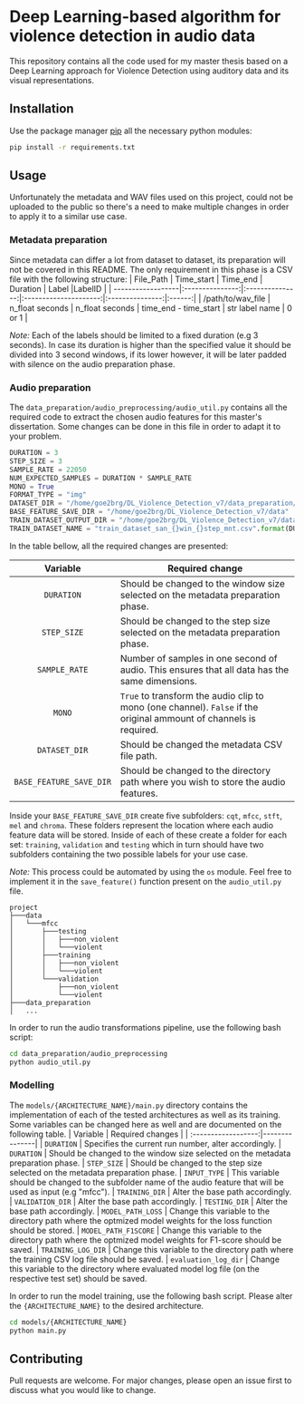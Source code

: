 # Deep Learning-based algorithm for violence detection in audio data

This repository contains all the code used for my master thesis based on a Deep Learning approach for Violence Detection using auditory data and its visual representations.

## Installation

Use the package manager [pip](https://pip.pypa.io/en/stable/) all the necessary python modules:

```bash
pip install -r requirements.txt
```

## Usage

Unfortunately the metadata and WAV files used on this project, could not be uploaded to the public so there's a need to make multiple changes in order to apply it to a similar use case. 

### Metadata preparation
Since metadata can differ a lot from dataset to dataset, its preparation will not be covered in this README. The only requirement in this phase is a CSV file with the following structure:
| File_Path         | Time_start      | Time_end        | Duration              | Label           |LabelID |
| ------------------|:---------------:|:---------------:|:---------------------:|:---------------:|:------:|
| /path/to/wav_file | n_float seconds | n_float seconds | time_end - time_start | str label name  | 0 or 1 |

*Note:* Each of the labels should be limited to a fixed duration (e.g 3 seconds). In case its duration is higher than the specified value it should be divided into 3 second windows, if its lower however, it will be later padded with silence on the audio preparation phase.

 ### Audio preparation
The ```data_preparation/audio_preprocessing/audio_util.py``` contains all the required code to extract the chosen audio features for this master's dissertation. Some changes can be done in this file in order to adapt it to your problem.
```python
DURATION = 3
STEP_SIZE = 3
SAMPLE_RATE = 22050
NUM_EXPECTED_SAMPLES = DURATION * SAMPLE_RATE
MONO = True
FORMAT_TYPE = "img"
DATASET_DIR = "/home/goe2brg/DL_Violence_Detection_v7/data_preparation/metadata_preprocessing/results/dataset_san_{}win_{}step_mnt.csv".format(DURATION, STEP_SIZE)
BASE_FEATURE_SAVE_DIR = "/home/goe2brg/DL_Violence_Detection_v7/data"
TRAIN_DATASET_OUTPUT_DIR = "/home/goe2brg/DL_Violence_Detection_v7/data_preparation/audio_preprocessing/datasets/processing_datasets/"
TRAIN_DATASET_NAME = "train_dataset_san_{}win_{}step_mnt.csv".format(DURATION, STEP_SIZE)
```
In the table bellow, all the required changes are presented:

 | Variable         | Required change |
| :------------------:|---------------|
| ```DURATION``` | Should be changed to the window size selected on the metadata preparation phase.
| ```STEP_SIZE``` | Should be changed to the step size selected on the metadata preparation phase.
| ```SAMPLE_RATE``` | Number of samples in one second of audio. This ensures that all data has the same dimensions.
| ```MONO``` | ```True``` to transform the audio clip to mono (one channel). ```False``` if the original ammount of channels is required.
| ```DATASET_DIR``` | Should be changed the metadata CSV file path.
| ```BASE_FEATURE_SAVE_DIR``` | Should be changed to the directory path where you wish to store the audio features.

Inside your ```BASE_FEATURE_SAVE_DIR``` create five subfolders: ```cqt```, ```mfcc```, ```stft```, ```mel``` and ```chroma```. These folders represent the location where each audio feature data will be stored. Inside of each of these create a folder for each set: ```training```, ```validation``` and ```testing``` which in turn should have two subfolders containing the two possible labels for your use case.

*Note:* This process could be automated by using the ```os``` module. Feel free to implement it in the ```save_feature()``` function present on the ```audio_util.py``` file.
``` 
project
├───data
│   └───mfcc
│       ├───testing
│       │   ├───non_violent      
│       │   └───violent
│       ├───training
│       │   ├───non_violent      
│       │   └───violent
│       └───validation
│           ├───non_violent
│           └───violent
├───data_preparation
│   ...
```
In order to run the audio transformations pipeline, use the following bash script:

```bash
cd data_preparation/audio_preprocessing
python audio_util.py
```
 ### Modelling
The ```models/{ARCHITECTURE_NAME}/main.py``` directory contains the implementation of each of the tested architectures as well as its training. Some variables can be changed here as well and are documented on the following table.
 | Variable         | Required changes |
| :------------------:|---------------|
| ```DURATION``` | Specifies the current run number, alter accordingly.
| ```DURATION``` | Should be changed to the window size selected on the metadata preparation phase.
| ```STEP_SIZE``` | Should be changed to the step size selected on the metadata preparation phase.
| ```INPUT_TYPE``` | This variable should be changed to the subfolder name of the audio feature that will be used as input (e.g "mfcc").
| ```TRAINING_DIR``` |  Alter the base path accordingly.
| ```VALIDATION_DIR``` | Alter the base path accordingly.
| ```TESTING_DIR``` |  Alter the base path accordingly.
| ```MODEL_PATH_LOSS``` | Change this variable to the directory path where the optmized model weights for the loss function should be stored.
| ```MODEL_PATH_F1SCORE``` | Change this variable to the directory path where the optmized model weights for F1-score should be saved.
| ```TRAINING_LOG_DIR``` | Change this variable to the directory path where the training CSV log file should be saved.
| ```evaluation_log_dir``` | Change this variable to the directory where evaluated model log file (on the respective test set) should be saved.

In order to run the model training, use the following bash script. Please alter the ```{ARCHITECTURE_NAME}``` to the desired architecture.

```bash
cd models/{ARCHITECTURE_NAME}
python main.py
```
## Contributing

Pull requests are welcome. For major changes, please open an issue first to discuss what you would like to change.

